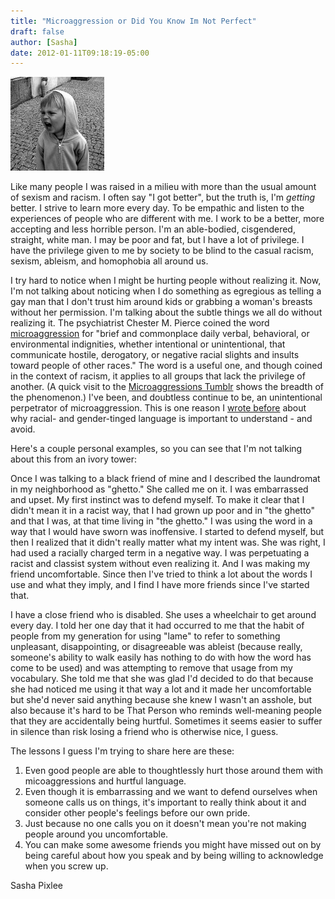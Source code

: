 ```yaml
---
title: "Microaggression or Did You Know Im Not Perfect"
draft: false
author: [Sasha]
date: 2012-01-11T09:18:19-05:00
---
```


![Photo: Mindaugas Danys](/uploads/2012/01/3766009204_8721a00dde_m1-150x150.jpg)

Like many people I was raised in a milieu with more than the usual amount of sexism and racism. I often say "I got better", but the truth is, I'm _getting_ better. I strive to learn more every day. To be empathic and listen to the experiences of people who are different with me. I work to be a better, more accepting and less horrible person. I'm an able-bodied, cisgendered, straight, white man. I may be poor and fat, but I have a lot of privilege. I have the privilege given to me by society to be blind to the casual racism, sexism, ableism, and homophobia all around us.

I try hard to notice when I might be hurting people without realizing it. Now, I'm not talking about noticing when I do something as egregious as telling a gay man that I don't trust him around kids or grabbing a woman's breasts without her permission. I'm talking about the subtle things we all do without realizing it. The psychiatrist Chester M. Pierce coined the word [microaggression](http://en.wikipedia.org/wiki/Microaggression) for "brief and commonplace daily verbal, behavioral, or environmental indignities, whether intentional or unintentional, that communicate hostile, derogatory, or negative racial slights and insults toward people of other races." The word is a useful one, and though coined in the context of racism, it applies to all groups that lack the privilege of another. (A quick visit to the [Microaggressions Tumblr](http://microaggressions.com/) shows the breadth of the phenomenon.) I've been, and doubtless continue to be, an unintentional perpetrator of microaggression. This is one reason I [wrote before](http://www.morethanmen.org/2012/01/05/not-a-misogynist-maybe-just-sexist/) about why racial- and gender-tinged language is important to understand - and avoid.

Here's a couple personal examples, so you can see that I'm not talking about this from an ivory tower:

Once I was talking to a black friend of mine and I described the laundromat in my neighborhood as "ghetto." She called me on it. I was embarrassed and upset. My first instinct was to defend myself. To make it clear that I didn't mean it in a racist way, that I had grown up poor and in "the ghetto" and that I was, at that time living in "the ghetto." I was using the word in a way that I would have sworn was inoffensive. I started to defend myself, but then I realized that it didn't really matter what my intent was. She was right, I had used a racially charged term in a negative way. I was perpetuating a racist and classist system without even realizing it. And I was making my friend uncomfortable. Since then I've tried to think a lot about the words I use and what they imply, and I find I have more friends since I've started that.

I have a close friend who is disabled. She uses a wheelchair to get around every day. I told her one day that it had occurred to me that the habit of people from my generation for using "lame" to refer to something unpleasant, disappointing, or disagreeable was ableist (because really, someone's ability to walk easily has nothing to do with how the word has come to be used) and was attempting to remove that usage from my vocabulary. She told me that she was glad I'd decided to do that because she had noticed me using it that way a lot and it made her uncomfortable but she'd never said anything because she knew I wasn't an asshole, but also because it's hard to be That Person who reminds well-meaning people that they are accidentally being hurtful. Sometimes it seems easier to suffer in silence than risk losing a friend who is otherwise nice, I guess.

The lessons I guess I'm trying to share here are these:

1. Even good people are able to thoughtlessly hurt those around them with micoaggressions and hurtful language.
1. Even though it is embarrassing and we want to defend ourselves when someone calls us on things, it's important to really think about it and consider other people's feelings before our own pride.
2. Just because no one calls you on it doesn't mean you're not making people around you uncomfortable.
3. You can make some awesome friends you might have missed out on by being careful about how you speak and by being willing to acknowledge when you screw up.

Sasha Pixlee